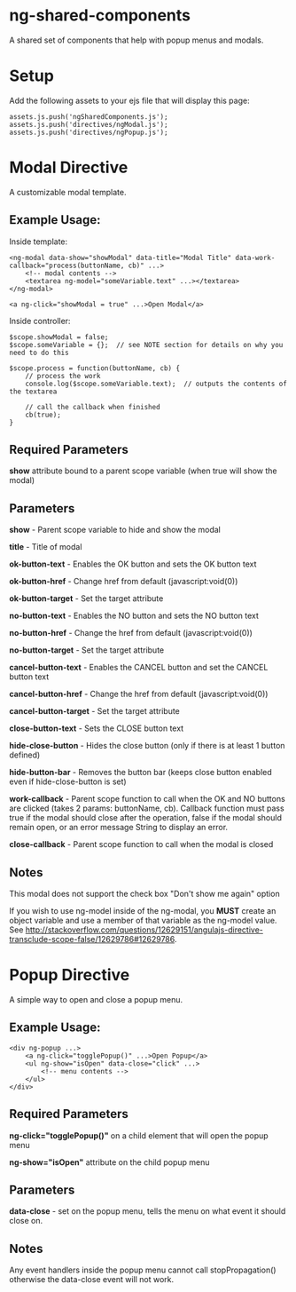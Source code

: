 ng-shared-components
=====================

A shared set of components that help with popup menus and modals.

Setup
======

Add the following assets to your ejs file that will display this page:

    assets.js.push('ngSharedComponents.js');
    assets.js.push('directives/ngModal.js');
    assets.js.push('directives/ngPopup.js');


Modal Directive
===============================

A customizable modal template.

Example Usage:
--------------

Inside template:

    <ng-modal data-show="showModal" data-title="Modal Title" data-work-callback="process(buttonName, cb)" ...>
        <!-- modal contents -->
        <textarea ng-model="someVariable.text" ...></textarea>
    </ng-modal>

    <a ng-click="showModal = true" ...>Open Modal</a>

Inside controller:

    $scope.showModal = false;
    $scope.someVariable = {};  // see NOTE section for details on why you need to do this

    $scope.process = function(buttonName, cb) {
        // process the work
        console.log($scope.someVariable.text);  // outputs the contents of the textarea

        // call the callback when finished
        cb(true);
    }

Required Parameters
-------------------

**show** attribute bound to a parent scope variable (when true will show the modal)

Parameters
----------

**show** - Parent scope variable to hide and show the modal

**title** - Title of modal

**ok-button-text** - Enables the OK button and sets the OK button text

**ok-button-href** - Change href from default (javascript:void(0))

**ok-button-target** - Set the target attribute

**no-button-text** - Enables the NO button and sets the NO button text

**no-button-href** - Change the href from default (javascript:void(0))

**no-button-target** - Set the target attribute

**cancel-button-text** - Enables the CANCEL button and set the CANCEL button text

**cancel-button-href** - Change the href from default (javascript:void(0))

**cancel-button-target** - Set the target attribute

**close-button-text** - Sets the CLOSE button text

**hide-close-button** - Hides the close button (only if there is at least 1 button defined)

**hide-button-bar** - Removes the button bar (keeps close button enabled even if hide-close-button is set)

**work-callback** - Parent scope function to call when the OK and NO buttons are clicked (takes 2 params: buttonName, cb). Callback function must pass true if the modal should close after the operation, false if the modal should remain open, or an error message String to display an error.

**close-callback** - Parent scope function to call when the modal is closed

Notes
-----
This modal does not support the check box "Don't show me again" option

If you wish to use ng-model inside of the ng-modal, you **MUST** create an object variable and use a member of that variable as the ng-model value. See http://stackoverflow.com/questions/12629151/angulajs-directive-transclude-scope-false/12629786#12629786.

Popup Directive
===============================

A simple way to open and close a popup menu.

Example Usage:
--------------
    <div ng-popup ...>
        <a ng-click="togglePopup()" ...>Open Popup</a>
        <ul ng-show="isOpen" data-close="click" ...>
            <!-- menu contents -->
        </ul>
    </div>

Required Parameters
-------------------

**ng-click="togglePopup()"** on a child element that will open the popup menu

**ng-show="isOpen"** attribute on the child popup menu

Parameters
----------

**data-close** - set on the popup menu, tells the menu on what event it should close on.

Notes
-----

Any event handlers inside the popup menu cannot call stopPropagation() otherwise the data-close event will not work.
